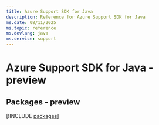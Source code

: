 ```yaml
---
title: Azure Support SDK for Java
description: Reference for Azure Support SDK for Java
ms.date: 08/11/2025
ms.topic: reference
ms.devlang: java
ms.service: support
---
```

# Azure Support SDK for Java - preview
## Packages - preview
[!INCLUDE [packages](support-index.md)]